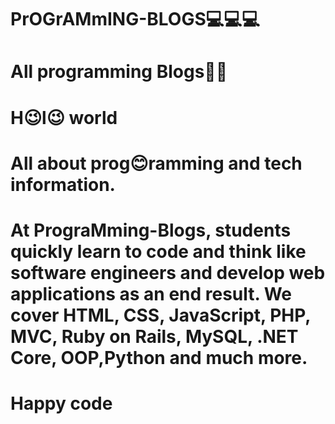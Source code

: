 # PrOGrAMmING-BLOGS💻💻💻

# All programming Blogs📖📖

# H😉l😉 world
# All about prog😊ramming and tech information.

# At PrograMming-Blogs, students quickly learn to code and think like software engineers and develop web applications as an end result. We cover HTML, CSS, JavaScript, PHP, MVC, Ruby on Rails, MySQL, .NET Core, OOP,Python and much more.


# Happy code 
